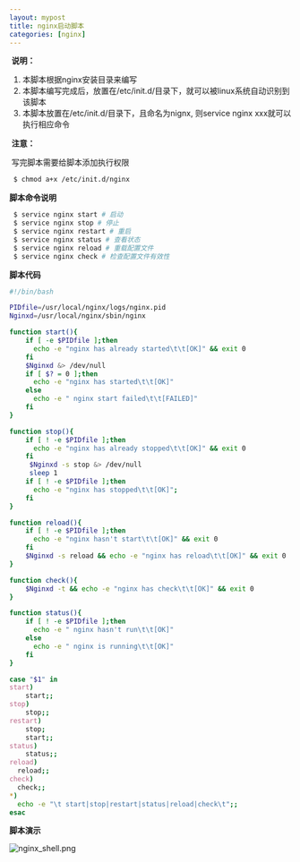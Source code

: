 ```yaml
---
layout: mypost
title: nginx启动脚本
categories: [nginx]
---
```


​	**说明：**

1. 本脚本根据nginx安装目录来编写
2. 本脚本编写完成后，放置在/etc/init.d/目录下，就可以被linux系统自动识别到该脚本
3. 本脚本放置在/etc/init.d/目录下，且命名为nignx, 则service nginx xxx就可以执行相应命令

​	**注意：**

​	写完脚本需要给脚本添加执行权限

```bash
 $ chmod a+x /etc/init.d/nginx 
```

**脚本命令说明**

```bash
 $ service nginx start # 启动
 $ service nginx stop # 停止
 $ service nginx restart # 重启
 $ service nginx status # 查看状态
 $ service nginx reload # 重载配置文件
 $ service nginx check # 检查配置文件有效性
```

**脚本代码**

```bash
#!/bin/bash

PIDfile=/usr/local/nginx/logs/nginx.pid
Nginxd=/usr/local/nginx/sbin/nginx

function start(){
    if [ -e $PIDfile ];then
      echo -e "nginx has already started\t\t[OK]" && exit 0
    fi
    $Nginxd &> /dev/null
    if [ $? = 0 ];then
      echo -e "nginx has started\t\t[OK]"
    else
      echo -e " nginx start failed\t\t[FAILED]"
    fi
}

function stop(){
    if [ ! -e $PIDfile ];then
      echo -e "nginx has already stopped\t\t[OK]" && exit 0
    fi
     $Nginxd -s stop &> /dev/null
     sleep 1
    if [ ! -e $PIDfile ];then
      echo -e "nginx has stopped\t\t[OK]";
    fi
}

function reload(){
    if [ ! -e $PIDfile ];then
      echo -e "nginx hasn't start\t\t[OK]" && exit 0
    fi
    $Nginxd -s reload && echo -e "nginx has reload\t\t[OK]" && exit 0
}

function check(){
    $Nginxd -t && echo -e "nginx has check\t\t[OK]" && exit 0
}

function status(){
    if [ ! -e $PIDfile ];then
      echo -e " nginx hasn't run\t\t[OK]"
    else
      echo -e " nginx is running\t\t[OK]"
    fi
}

case "$1" in
start)
    start;;
stop)
    stop;;
restart)
    stop;
    start;;
status)
    status;;
reload)
  reload;;
check)
  check;;
*)
  echo -e "\t start|stop|restart|status|reload|check\t";;
esac
```
**脚本演示**

![nginx_shell.png](nginx_shell.png)